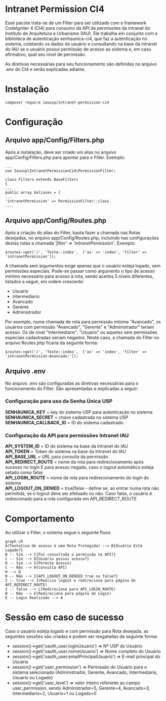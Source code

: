 # Intranet Permission CI4

Esse pacote trata-se de um Filter para ser utilizado com o framework CodeIgniter 4 (CI4) para consumo da API de permissões da intranet do Instituto de Arquitetura e Urbanismo (IAU). Ele trabalha em conjunto com a biblioteca de autenticação senhaunica-ci4, que faz a autenticação no sistema, coletando os dados do usuário e consultando na base da intranet do IAU se o usuário possui permissão de acesso ao sistema e, em caso afirmativo, qual seu nível de permissão. 

As diretivas necessárias para seu funcionamento são definidas no arquivo .env do CI4 e serão explicadas adiante. 


# Instalação

    composer require iauusp/intranet-permission-ci4

# Configuração

## Arquivo app/Config/Filters.php

Após a instalação, deve ser criado um alias no arquivo app/Config/Filters.php para apontar para o Filter. Exemplo:

    ...
    use Iauusp\IntranetPermissionCi4\PermissionFilter;
    
    class Filters extends BaseFilters
    {
    ...
    public array $aliases = [
    ...
    'intranetPermission' => PermissionFilter::class
    ...
## Arquivo app/Config/Routes.php

Após a criação do alias do Filter, basta fazer a chamada nas Rotas desejadas, no arquivo app/Config/Routes.php, incluindo nas configurações destas rotas a chamada *'filter' => 'intranetPermission'*. Exemplo:

    $routes->get('/', 'Teste::index',  ['as' => 'index', 'filter' => 'intranetPermission']);

A chamada sem argumentos exige apenas que o usuário esteja logado, sem permissões especiais. Pode-se passar como argumento o tipo de acesso mínimo necessário para acesso à rota, sendo aceitos 5 níveis diferentes, listados a seguir, em ordem crescente:

 - Usuario
 - Intermediario
 - Avancado
 - Gerente
 - Administrador

Por exemplo, numa chamada de rota para permissão mínima "Avancado", os usuários com permissão "Avancado", "Gerente" e "Administrador" teriam acesso. Os de nível "Intermediario", "Usuario" ou aqueles sem permissões especiais cadastradas seriam negados. Neste caso, a chamada do Filter no arquivo Routes.php ficaria da seguinte forma:

    $routes->get('/', 'Teste::index',  ['as' => 'index', 'filter' => 'intranetPermission:Avancado:']);

## Arquivo .env

No arquivo .env são configuradas as diretivas necessárias para o funcionamento do Filter. São apresentadas e explicadas a seguir:

### Configuração para uso da Senha Única USP
**SENHAUNICA_KEY** = key do sistema USP para autenticação no sistema<br>
**SENHAUNICA_SECRET** = chave cadastrada no sistema USP<br>
**SENHAUNICA_CALLBACK_ID** = ID do sistema cadastrado<br>

### Configuração da API para permissões Intranet IAU
**API_SYSTEM_ID** = ID do sistema na base da Intranet do IAU<br>
**API_TOKEN** = Token do sistema na base da Intranet do IAU<br>
**API_BASE_URL** = URL para consulta da permissão<br>
**API_REDIRECT_ROUTE** = nome da rota para redirecionamento após sucesso no login E para acesso negado, caso o logout automático esteja setado como false<br>
**API_LOGIN_ROUTE** = nome da rota para redirecionamento do login do sistema<br>
**API_LOGOUT_ON_DENIED** = true|false - define se, ao entrar numa rota não permitida, se o logout deve ser efetuado ou não. Caso false, o usuário é redrecionado para a rota configurada em API_REDIRECT_ROUTE <br>

# Comportamento

Ao utilizar o Filter, o sistema segue o seguinte fluxo:

```mermaid
graph LR
A(Tentativa de acesso à uma Rota Protegida) --> B{Usuário Está Logado?}
B -- Sim --> C{Foi consultada a permissão na API?}
C -- Sim --> D{Usuário possui acesso?}
D -- Sim --> G(Permite Acesso)
C -- Não --> H(Consulta API)
H --> D
D -- Não --> I{API_LOGOUT_ON_DENIED true ou false?}
I -- true --> J(Realiza logout e redireciona para página de API_REDIRECT_ROUTE)
I -- false --> L(Redireciona para API_LOGIN_ROUTE)
B -- Nâo --> E(Redireciona para página de Login)
E -- Login Realizado --> A
```

# Sessão em caso de sucesso

Caso o usuário esteja logado e com permissão para Rota desejada, as seguintes sessões são criadas e podem ser resgatadas da seguinte forma:

- session()->get('oauth_user.loginUsuario') => Nº USP do Usuário
- session()->get('oauth_user.nomeUsuario') => Nome completo do Usuário
- session()->get('oauth_user.emailPrincipalUsuario') => E-mail principal do Usuário
- session()->get('user_permission') => Permissão do Usuário para o sistema selecionado (Administrador, Gerente, Avancado, Intermediario, Usuario ou Logado)
- session()->get('user_level') => valor inteiro referente ao campo user_permission, sendo Administrador=5, Gerente=4, Avancado=3, Intermediario=2, Usuario=1 ou Logado=0
